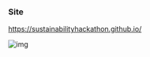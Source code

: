 ### Site

https://sustainabilityhackathon.github.io/


![img](https://user-images.githubusercontent.com/91603618/215253435-4edde8ea-3912-486a-a827-66b140d00552.png)
